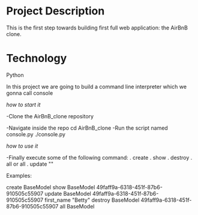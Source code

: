 # Project Description
This is the first step towards building first full web application: the AirBnB clone.

# Technology
Python

In this project we are going to build a command line interpreter which we gonna call console

*how to start it*

-Clone the AirBnB_clone repository

-Navigate inside the repo
  cd AirBnB_clone
-Run the script named console.py
  ./console.py

*how to use it*

-Finally execute some of the following command:
 . create <class name>
 . show <class name> <id>
 . destroy <class name> <id>
 . all or all <class name>
 . update <class name> <id> <attribute name> "<attribute value>"

Examples:

create BaseModel
show BaseModel 49faff9a-6318-451f-87b6-910505c55907
update BaseModel 49faff9a-6318-451f-87b6-910505c55907 first_name "Betty"
destroy BaseModel 49faff9a-6318-451f-87b6-910505c55907
all BaseModel
